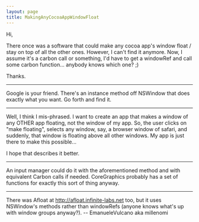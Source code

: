 ```yaml
---
layout: page
title: MakingAnyCocoaAppWindowFloat
---
```


Hi,

There once was a software that could make any cocoa app's window float / stay on top of all the other ones. However, I can't find it anymore.
Now, I assume it's a carbon call or something, I'd have to get a windowRef and call some carbon function... anybody knows which one? ;)

Thanks.

----

Google is your friend. There's an instance method off NSWindow that does exactly what you want. Go forth and find it.

----

Well, I think I mis-phrased. I want to create an app that makes a window of any OTHER app floating, not the window of my app. So, the user clicks on "make floating", selects any window, say, a browser window of safari, and suddenly, that window is floating above all other windows. My app is just there to make this possible...

I hope that describes it better.

----

An input manager could do it with the aforementioned method and with equivalent Carbon calls if needed. CoreGraphics probably has a set of functions for exactly this sort of thing anyway.

----

There was Afloat at http://afloat.infinite-labs.net too, but it uses NSWindow's methods rather than windowRefs (anyone knows what's up with window groups anyway?). -- EmanueleVulcano aka millenomi

